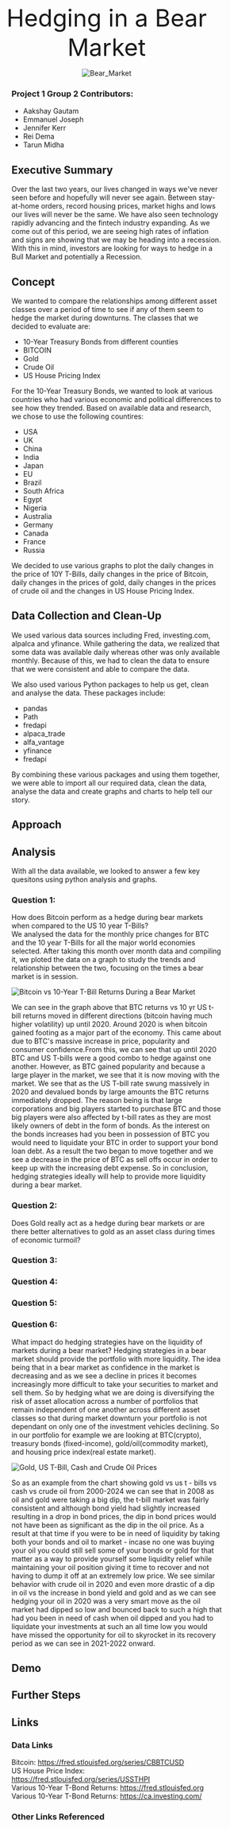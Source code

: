 <font size="20"> <dir align="center">  Hedging in a Bear Market </font>

![Bear_Market](Images/Bear_Market.png)

<dir align="left">

### Project 1 Group 2 Contributors:
* Aakshay Gautam
* Emmanuel Joseph
* Jennifer Kerr
* Rei Dema
* Tarun Midha

## **Executive Summary**

Over the last two years, our lives changed in ways we've never seen before and hopefully will never see again.  Between stay-at-home orders, record housing prices, market highs and lows our lives will never be the same.  We have also seen technology rapidly advancing and the fintech industry expanding.  As we come out of this period, we are seeing high rates of inflation and signs are showing that we may be heading into a recession.  With this in mind, investors are looking for ways to hedge in a Bull Market and potentially a Recession.
  
## **Concept**
We wanted to compare the relationships among different asset classes over a period of time to see if any of them seem to hedge the market during downturns.  The classes that we decided to evaluate are:
* 10-Year Treasury Bonds from different counties
* BITCOIN
* Gold 
* Crude Oil 
* US House Pricing Index

For the 10-Year Treasury Bonds, we wanted to look at various countries who had various economic and political differences to see how they trended.  Based on available data and research, we chose to use the following countires:
* USA
* UK
* China
* India
* Japan
* EU
* Brazil
* South Africa
* Egypt
* Nigeria
* Australia
* Germany
* Canada
* France
* Russia

We decided to use various graphs to plot the daily changes in the price of 10Y T-Bills, daily changes in the price of Bitcoin, daily changes in the prices of gold, daily changes in the prices of crude oil and the changes in US House Pricing Index.

## **Data Collection and Clean-Up**
We used various data sources including Fred, investing.com, alpalca and yfinance.  While gathering the data, we realized that some data was available daily whereas other was only available monthly.  Because of this, we had to clean the data to ensure that we were consistent and able to compare the data.  

We also used various Python packages to help us get, clean and analyse the data.  These packages include:
* pandas
* Path
* fredapi
* alpaca_trade
* alfa_vantage
* yfinance 
* fredapi

By combining these various packages and using them together, we were able to import all our required data, clean the data, analyse the data and create graphs and charts to help tell our story.


## **Approach**





## **Analysis**
With all the data available, we looked to answer a few key quesitons using python analysis and graphs.

### Question 1:
How does Bitcoin perform as a hedge during bear markets when compared to the US 10 year T-Bills? <br>
We analysed the data for the monthly price changes for BTC and the 10 year T-Bills for all the major world economies selected.
After taking this month over month data and compiling it, we ploted the data on a graph to study the trends and relationship between the two, focusing on the times a bear market is in session.

![Bitcoin vs 10-Year T-Bill Returns During a Bear Market](Images/Q1_Returns_Bear_Mkt.png)

We can see in the graph above that BTC returns vs 10 yr US t-bill 
returns moved in different directions (bitcoin having much higher volatility) up until 2020. Around 2020 is when bitcoin gained footing as a major part of the economy.  This came about due to BTC's massive increase in price, popularity and consumer confidence.From this, we can see that up until 2020 BTC and US T-bills were a good combo to hedge against one another.
However, as BTC gained popularity and because a large player in the market, we see that it is now moving with the market. We see that as the US T-bill rate swung massively in 2020 and devalued bonds by large amounts the BTC returns immediately dropped. The reason being is that large corporations and big players started to purchase BTC and those big players were also affected by t-bill rates as they are most likely owners of debt in the form of bonds. As the interest on the bonds increases had you been in possession of BTC you would need to liquidate your BTC in order to support your bond loan debt. As a result the two began to move together and we see a decrease in the price of BTC as sell offs occur in order to keep up with the increasing debt expense. So in conclusion, hedging strategies ideally will help to provide more liquidity during a bear market. 


### Question 2:
Does Gold really act as a hedge during bear markets or are there better alternatives to gold as an asset class during times of economic turmoil?






### Question 3:






### Question 4:






### Question 5:






### Question 6:
What impact do hedging strategies have on the liquidity of markets during a bear market?
Hedging strategies in a  bear market should provide the portfolio with more liquidity. The idea being that in a bear market as confidence in the market is decreasing and as we see a decline in prices it becomes increasingly more difficult to take your securities to market and sell them. So by hedging what we are doing is diversifying the risk of asset allocation across a number of portfolios that remain independent of one another across different asset classes so that during market downturn your portfolio is not dependant on only one of the investment vehicles declining. So in our portfolio for example we are looking at BTC(crypto), treasury bonds (fixed-income), gold/oil(commodity market), and housing price index(real estate market). 

![Gold, US T-Bill, Cash and Crude Oil Prices](Images/Q6_Chart.png)

So as an example from the chart showing gold vs us t - bills vs cash vs crude oil from 2000-2024 we can see that in 2008 as oil and gold were taking a big dip, the t-bill market was fairly consistent and although bond yield had slightly increased resulting in a drop in bond prices, the dip in bond prices would not have been as significant as the dip in the oil price. As a result at that time if you were to be in need of liquidity by taking both your bonds and oil to market - incase no one was buying your oil you could still sell some of your bonds or gold for that matter as a way to provide yourself some liquidity relief while maintaining your oil position giving it time to recover and not having to dump it off at an extremely low price. We see similar behavior with crude oil in 2020 and even more drastic of a dip in oil vs the increase in bond yield and gold and as we can see hedging your oil in 2020 was a very smart move as the oil market had dipped so low and bounced back to such a high that had you been in need of cash when oil dipped and you had to liquidate your investments at such an all time low you would have missed the opportunity for oil to skyrocket in its recovery period as we can see in 2021-2022 onward. 










## **Demo**





## **Further Steps**

  
  
## **Links**
### Data Links
Bitcoin: https://fred.stlouisfed.org/series/CBBTCUSD <br>
US House Price Index: https://fred.stlouisfed.org/series/USSTHPI  <br>
Various 10-Year T-Bond Returns: https://fred.stlouisfed.org <br>
Various 10-Year T-Bond Returns: https://ca.investing.com/

### Other Links Referenced


